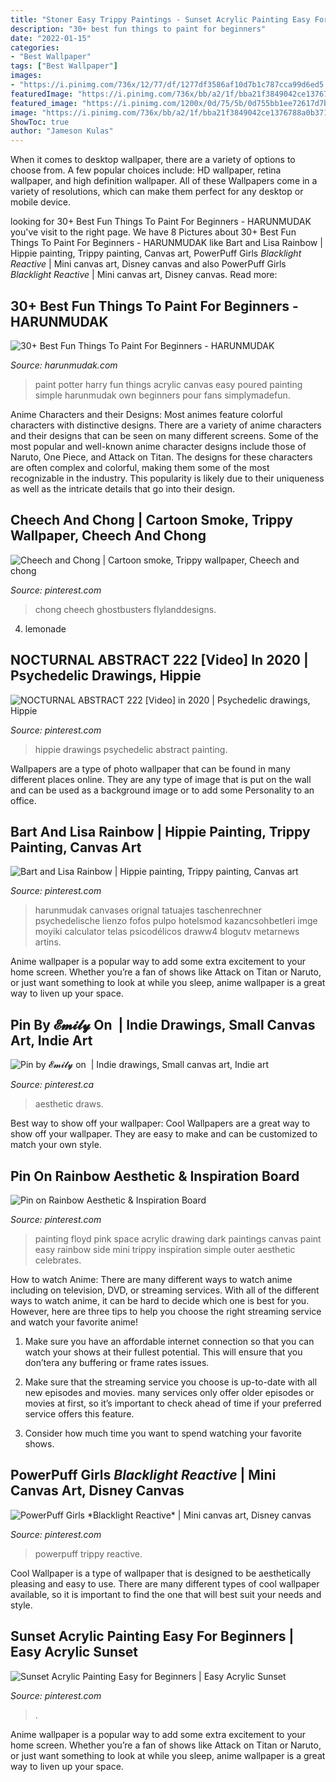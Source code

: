 ```yaml
---
title: "Stoner Easy Trippy Paintings - Sunset Acrylic Painting Easy For Beginners"
description: "30+ best fun things to paint for beginners"
date: "2022-01-15"
categories:
- "Best Wallpaper"
tags: ["Best Wallpaper"]
images:
- "https://i.pinimg.com/736x/12/77/df/1277df3586af10d7b1c787cca99d6ed5.jpg"
featuredImage: "https://i.pinimg.com/736x/bb/a2/1f/bba21f3849042ce1376788a0b371e278.jpg"
featured_image: "https://i.pinimg.com/1200x/0d/75/5b/0d755bb1ee72617d7b679fb0d147d7d1.jpg"
image: "https://i.pinimg.com/736x/bb/a2/1f/bba21f3849042ce1376788a0b371e278.jpg"
ShowToc: true
author: "Jameson Kulas"
---
```



When it comes to desktop wallpaper, there are a variety of options to choose from. A few popular choices include: HD wallpaper, retina wallpaper, and high definition wallpaper. All of these Wallpapers come in a variety of resolutions, which can make them perfect for any desktop or mobile device. 

	

		
looking for 30+ Best Fun Things To Paint For Beginners - HARUNMUDAK you've visit to the right page. We have 8 Pictures about 30+ Best Fun Things To Paint For Beginners - HARUNMUDAK like Bart and Lisa Rainbow | Hippie painting, Trippy painting, Canvas art, PowerPuff Girls *Blacklight Reactive* | Mini canvas art, Disney canvas and also PowerPuff Girls *Blacklight Reactive* | Mini canvas art, Disney canvas. Read more:
		
    
## 30+ Best Fun Things To Paint For Beginners - HARUNMUDAK

<img loading=lazy src="https://harunmudak.com/wp-content/uploads/2020/05/fun-things-to-paint-easy-11-768x1024.jpg" onerror="this.onerror=null;this.src='https://tse4.mm.bing.net/th?id=OIP.BBF2_anxhpA-cEH7ZT2ZWgHaJ4&amp;pid=15.1';" alt="30+ Best Fun Things To Paint For Beginners - HARUNMUDAK">

_Source: harunmudak.com_

>paint potter harry fun things acrylic canvas easy poured painting simple harunmudak own beginners pour fans simplymadefun. 

	

Anime Characters and their Designs: Most animes feature colorful characters with distinctive designs.
There are a variety of anime characters and their designs that can be seen on many different screens. Some of the most popular and well-known anime character designs include those of Naruto, One Piece, and Attack on Titan. The designs for these characters are often complex and colorful, making them some of the most recognizable in the industry. This popularity is likely due to their uniqueness as well as the intricate details that go into their design.

    
## Cheech And Chong | Cartoon Smoke, Trippy Wallpaper, Cheech And Chong

<img loading=lazy src="https://i.pinimg.com/736x/a7/f9/5d/a7f95d7e42a13d356153d7c05367f0e1.jpg" onerror="this.onerror=null;this.src='https://tse1.mm.bing.net/th?id=OIP.3u89oy84mvImsX6d4PMW7gHaLZ&amp;pid=15.1';" alt="Cheech and Chong | Cartoon smoke, Trippy wallpaper, Cheech and chong">

_Source: pinterest.com_

>chong cheech ghostbusters flylanddesigns. 

	

4. lemonade 

    
## NOCTURNAL ABSTRACT 222 [Video] In 2020 | Psychedelic Drawings, Hippie

<img loading=lazy src="https://i.pinimg.com/736x/bb/a2/1f/bba21f3849042ce1376788a0b371e278.jpg" onerror="this.onerror=null;this.src='https://tse1.mm.bing.net/th?id=OIP.x5GEbzZwWAv2YpDcF2DjmAAAAA&amp;pid=15.1';" alt="NOCTURNAL ABSTRACT 222 [Video] in 2020 | Psychedelic drawings, Hippie">

_Source: pinterest.com_

>hippie drawings psychedelic abstract painting. 

	



Wallpapers are a type of photo wallpaper that can be found in many different places online. They are any type of image that is put on the wall and can be used as a background image or to add some Personality to an office.

    
## Bart And Lisa Rainbow | Hippie Painting, Trippy Painting, Canvas Art

<img loading=lazy src="https://i.pinimg.com/1200x/0d/75/5b/0d755bb1ee72617d7b679fb0d147d7d1.jpg" onerror="this.onerror=null;this.src='https://tse2.mm.bing.net/th?id=OIP.BCJfWLL6iPKT4R2u1m8e0QHaNK&amp;pid=15.1';" alt="Bart and Lisa Rainbow | Hippie painting, Trippy painting, Canvas art">

_Source: pinterest.com_

>harunmudak canvases orignal tatuajes taschenrechner psychedelische lienzo fofos pulpo hotelsmod kazancsohbetleri imge moyiki calculator telas psicodélicos draww4 blogutv metarnews artins. 

	

Anime wallpaper is a popular way to add some extra excitement to your home screen. Whether you’re a fan of shows like Attack on Titan or Naruto, or just want something to look at while you sleep, anime wallpaper is a great way to liven up your space.

    
## Pin By 𝓔𝓶𝓲𝓵𝔂 On ️ | Indie Drawings, Small Canvas Art, Indie Art

<img loading=lazy src="https://i.pinimg.com/736x/7f/b7/4d/7fb74de424cda8966d01b64ab72fcde2.jpg" onerror="this.onerror=null;this.src='https://tse1.mm.bing.net/th?id=OIP.mWjrt4VDEPhn-FddzogJRAHaKR&amp;pid=15.1';" alt="Pin by 𝓔𝓶𝓲𝓵𝔂 on ️ | Indie drawings, Small canvas art, Indie art">

_Source: pinterest.ca_

>aesthetic draws. 

	

Best way to show off your wallpaper:
Cool Wallpapers are a great way to show off your wallpaper. They are easy to make and can be customized to match your own style.

    
## Pin On Rainbow Aesthetic &amp; Inspiration Board

<img loading=lazy src="https://i.pinimg.com/736x/c9/7a/66/c97a667c2ffefab0c18f3d8955bf15f9.jpg" onerror="this.onerror=null;this.src='https://tse4.mm.bing.net/th?id=OIP.3ISkk6EaRRr5w6tu5KEVBgHaNK&amp;pid=15.1';" alt="Pin on Rainbow Aesthetic &amp; Inspiration Board">

_Source: pinterest.com_

>painting floyd pink space acrylic drawing dark paintings canvas paint easy rainbow side mini trippy inspiration simple outer aesthetic celebrates. 

	

How to watch Anime: There are many different ways to watch anime including on television, DVD, or streaming services.
With all of the different ways to watch anime, it can be hard to decide which one is best for you. However, here are three tips to help you choose the right streaming service and watch your favorite anime!
1. Make sure you have an affordable internet connection so that you can watch your shows at their fullest potential. This will ensure that you don’tera any buffering or frame rates issues.

2. Make sure that the streaming service you choose is up-to-date with all new episodes and movies. many services only offer older episodes or movies at first, so it’s important to check ahead of time if your preferred service offers this feature.

3. Consider how much time you want to spend watching your favorite shows.

    
## PowerPuff Girls *Blacklight Reactive* | Mini Canvas Art, Disney Canvas

<img loading=lazy src="https://i.pinimg.com/736x/12/77/df/1277df3586af10d7b1c787cca99d6ed5.jpg" onerror="this.onerror=null;this.src='https://tse2.mm.bing.net/th?id=OIP.r2k9bm7HD2m458oIBQgjVgHaJ3&amp;pid=15.1';" alt="PowerPuff Girls *Blacklight Reactive* | Mini canvas art, Disney canvas">

_Source: pinterest.com_

>powerpuff trippy reactive. 

	

Cool Wallpaper is a type of wallpaper that is designed to be aesthetically pleasing and easy to use. There are many different types of cool wallpaper available, so it is important to find the one that will best suit your needs and style.

    
## Sunset Acrylic Painting Easy For Beginners | Easy Acrylic Sunset

<img loading=lazy src="https://i.pinimg.com/736x/db/30/0d/db300dd7f73eec7d46e9e9a8e5936827.jpg" onerror="this.onerror=null;this.src='https://tse1.mm.bing.net/th?id=OIP.z-eUitvl1ksL72llGR9ZYQHaEK&amp;pid=15.1';" alt="Sunset Acrylic Painting Easy for Beginners | Easy Acrylic Sunset">

_Source: pinterest.com_

>. 

	

Anime wallpaper is a popular way to add some extra excitement to your home screen. Whether you’re a fan of shows like Attack on Titan or Naruto, or just want something to look at while you sleep, anime wallpaper is a great way to liven up your space.

